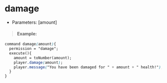 # damage

* Parameters: \[amount\]

> #### Example:

```css
command damage(amount){
  permission = "damage";
  execute(){
    amount = toNumber(amount);
    player.damage(amount);
    player.message("You have been damaged for " + amount + " health!");
  }
}
```

